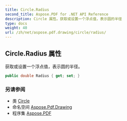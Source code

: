 ```yaml
---
title: Circle.Radius
second_title: Aspose.PDF for .NET API Reference
description: Circle 属性。获取或设置一个浮点值，表示圆的半径
type: docs
weight: 40
url: /zh/net/aspose.pdf.drawing/circle/radius/
---
```

## Circle.Radius 属性

获取或设置一个浮点值，表示圆的半径。

```csharp
public double Radius { get; set; }
```

### 另请参阅

* 类 [Circle](../)
* 命名空间 [Aspose.Pdf.Drawing](../../../aspose.pdf.drawing/)
* 程序集 [Aspose.PDF](../../../)